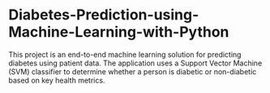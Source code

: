 # Diabetes-Prediction-using-Machine-Learning-with-Python
This project is an end-to-end machine learning solution for predicting diabetes using patient data. The application uses a Support Vector Machine (SVM) classifier to determine whether a person is diabetic or non-diabetic based on key health metrics.
